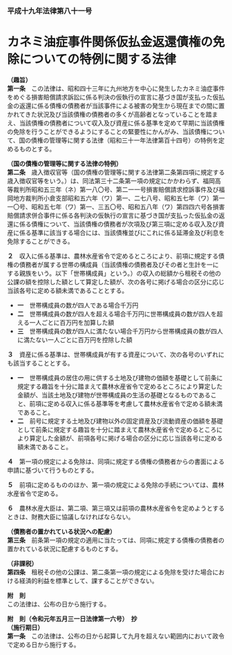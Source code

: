 ### 平成十九年法律第八十一号  
# カネミ油症事件関係仮払金返還債権の免除についての特例に関する法律  
  
**（趣旨）**  
**第一条**　この法律は、昭和四十三年に九州地方を中心に発生したカネミ油症事件をめぐる損害賠償請求訴訟に係る判決の仮執行の宣言に基づき国が支払った仮払金の返還に係る債権の債務者が当該事件による被害の発生から現在までの間に置かれてきた状況及び当該債権の債務者の多くが高齢者となっていることを踏まえ、当該債権の債務者について収入及び資産に係る基準を定めて早期に当該債権の免除を行うことができるようにすることの緊要性にかんがみ、当該債権について、国の債権の管理等に関する法律（昭和三十一年法律第百十四号）の特例を定めるものとする。  
  
**（国の債権の管理等に関する法律の特例）**  
**第二条**　歳入徴収官等（国の債権の管理等に関する法律第二条第四項に規定する歳入徴収官等をいう。）は、同法第三十二条第一項の規定にかかわらず、福岡高等裁判所昭和五三年（ネ）第一八〇号、第二一一号損害賠償請求控訴事件及び福岡地方裁判所小倉支部昭和五六年（ワ）第一、二七八号、昭和五七年（ワ）第一一〇号、昭和五七年（ワ）第一、三五〇号、昭和五八年（ワ）第四四六号各損害賠償請求併合事件に係る各判決の仮執行の宣言に基づき国が支払った仮払金の返還に係る債権について、当該債権の債務者が次項及び第三項に定める収入及び資産に係る基準に該当する場合には、当該債権並びにこれに係る延滞金及び利息を免除することができる。  
  
**２**　収入に係る基準は、農林水産省令で定めるところにより、前項に規定する債権の債務者が属する世帯の構成員（当該債権の債務者及びその者と生計を一にする親族をいう。以下「世帯構成員」という。）の収入の総額から租税その他の公課の額を控除した額として算定した額が、次の各号に掲げる場合の区分に応じ当該各号に定める額未満であることとする。  
* **一**　世帯構成員の数が四人である場合千万円  
* **二**　世帯構成員の数が四人を超える場合千万円に世帯構成員の数が四人を超える一人ごとに百万円を加算した額  
* **三**　世帯構成員の数が四人に満たない場合千万円から世帯構成員の数が四人に満たない一人ごとに百万円を控除した額  
  
**３**　資産に係る基準は、世帯構成員が有する資産について、次の各号のいずれにも該当することとする。  
* **一**　世帯構成員の居住の用に供する土地及び建物の価額を基礎として前条に規定する趣旨を十分に踏まえて農林水産省令で定めるところにより算定した金額が、当該土地及び建物が世帯構成員の生活の基礎となるものであること、前項に定める収入に係る基準等を考慮して農林水産省令で定める額未満であること。  
* **二**　前号に規定する土地及び建物以外の固定資産及び流動資産の価額を基礎として前条に規定する趣旨を十分に踏まえて農林水産省令で定めるところにより算定した金額が、前項各号に掲げる場合の区分に応じ当該各号に定める額未満であること。  
  
**４**　第一項の規定による免除は、同項に規定する債権の債務者からの書面による申請に基づいて行うものとする。  
  
**５**　前項に定めるもののほか、第一項の規定による免除の手続については、農林水産省令で定める。  
  
**６**　農林水産大臣は、第二項、第三項又は前項の農林水産省令を定めようとするときは、財務大臣に協議しなければならない。  
  
**（債務者の置かれている状況への配慮）**  
**第三条**　前条第一項の規定の適用に当たっては、同項に規定する債権の債務者の置かれている状況に配慮するものとする。  
  
**（非課税）**  
**第四条**　租税その他の公課は、第二条第一項の規定による免除を受けた場合における経済的利益を標準として、課することができない。  
  
**附　則**  
この法律は、公布の日から施行する。  
  
**附　則（令和元年五月三一日法律第一六号）　抄**  
**（施行期日）**  
**第一条**　この法律は、公布の日から起算して九月を超えない範囲内において政令で定める日から施行する。  
  
